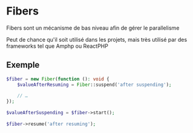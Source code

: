 # Fibers

Fibers sont un mécanisme de bas niveau afin de gérer le parallelisme

Peut de chance qu'il soit utilisé dans les projets, mais très utilisé 
par des frameworks tel que Amphp ou ReactPHP

## Exemple
```php
$fiber = new Fiber(function (): void {
    $valueAfterResuming = Fiber::suspend('after suspending');
    
    // … 
});
 
$valueAfterSuspending = $fiber->start();
 
$fiber->resume('after resuming');
```
